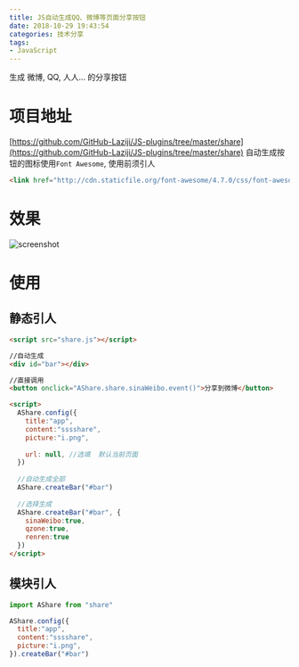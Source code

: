 ```yaml
---
title: JS自动生成QQ、微博等页面分享按钮
date: 2018-10-29 19:43:54
categories: 技术分享
tags:
- JavaScript
---
```


生成 微博, QQ, 人人... 的分享按钮
# 项目地址
[https://github.com/GitHub-Laziji/JS-plugins/tree/master/share](https://github.com/GitHub-Laziji/JS-plugins/tree/master/share)
自动生成按钮的图标使用`Font Awesome`, 使用前须引人
```HTML
<link href="http://cdn.staticfile.org/font-awesome/4.7.0/css/font-awesome.min.css" rel="stylesheet">
```
# 效果
![screenshot](https://github.com/GitHub-Laziji/JS-plugins/raw/master/share/screenshot1.png)
# 使用
## 静态引人
```HTML
<script src="share.js"></script>

//自动生成
<div id="bar"></div>

//直接调用
<button onclick="AShare.share.sinaWeibo.event()">分享到微博</button>

<script>
  AShare.config({
    title:"app",
    content:"sssshare",
    picture:"i.png",
    
    url: null, //选填  默认当前页面
  })
  
  //自动生成全部
  AShare.createBar("#bar")
  
  //选择生成
  AShare.createBar("#bar", {
    sinaWeibo:true,
    qzone:true,
    renren:true
  })
</script>
```
## 模块引人

```JavaScript
import AShare from "share"

AShare.config({
  title:"app",
  content:"sssshare",
  picture:"i.png",
}).createBar("#bar")
```

